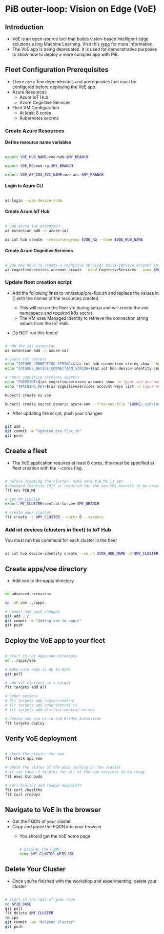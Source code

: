 # PiB outer-loop: Vision on Edge (VoE)

## Introduction

- VoE is an open-source tool that builds vision-based intelligent edge solutions using Machine Learning.  Visit this [repo](https://github.com/Azure-Samples/azure-intelligent-edge-patterns/tree/master/factory-ai-vision) for more information.
- The VoE app is being deprecated. It is used for demonstrative purposes to show how to deploy a more complex app with PiB.

## Fleet Configuration Prerequisites

- There are a few dependencies and prerequisites that must be configured before deploying the VoE app.
- Azure Resources
  - Azure IoT Hub
  - Azure Cognitive Services
- Fleet VM Configuration
  - At least 8 cores
  - Kubernetes secrets

### Create Azure Resources

#### Define resource name variables

```bash

export VOE_HUB_NAME=voe-hub-$MY_BRANCH

export VOE_RG=voe-rg-$MY_BRANCH

export VOE_AZ_COG_SVC_NAME=voe-acs-$MY_BRANCH

```

#### Login to Azure CLI

```bash

az login --use-device-code

```

#### Create Azure IoT Hub

```bash

# add azure-iot extension
az extension add -n azure-iot

az iot hub create --resource-group $VOE_RG --name $VOE_HUB_NAME

```

#### Create Azure Cognitive Services

```bash

# you may have to create a cognitive services multi-service account in the azure portal to fulfill the requirement to agree to the responsible AI terms for the resource
az cognitiveservices account create --kind CognitiveServices --name $VOE_AZ_COG_SVC_NAME --resource-group $VOE_RG --sku S0 --location yourlocation

```

### Update fleet creation script

- Add the following lines to vm/setup/pre-flux.sh and replace the values in [] with the names of the resources created.
  - This will run on the fleet vm during setup and will create the voe namespace and required k8s secret.
  - The VM uses Managed Identity to retrieve the connection string values from the IoT Hub.

- Do NOT run this fence!

```bash

# add the iot extension
az extension add -n azure-iot

# azure iot secrets
echo "IOTHUB_CONNECTION_STRING=$(az iot hub connection-string show --hub-name [your-voe-hub-name] -o tsv)" > "$HOME/.ssh/iot.env"
echo "IOTEDGE_DEVICE_CONNECTION_STRING=$(az iot hub device-identity connection-string show --hub-name [your-voe-hub-name] --device-id "$(hostname)" -o tsv)" >> "$HOME/.ssh/iot.env"

# azure cognitive services secrets
echo "ENDPOINT=$(az cognitiveservices account show -n [your-voe-acs-name] -g [your-voe-rg] --query properties.endpoint -o tsv)" > "$HOME/.ssh/acs.env"
echo "TRAINING_KEY=$(az cognitiveservices account keys list -n [your-voe-acs-name] -g [your-voe-rg] --query key1 -o tsv)" >> "$HOME/.ssh/acs.env"

kubectl create ns voe

kubectl create secret generic azure-env --from-env-file "$HOME/.ssh/iot.env" --from-env-file="$HOME/.ssh/acs.env" -n voe

```

- After updating the script, push your changes

```bash

git add .
git commit -m "updated pre-flux.sh"
git push

```

## Create a fleet

- The VoE application requires at least 8 cores, this must be specified at fleet creation with the --cores flag.

```bash

# before creating the cluster, make sure PIB_MI is set
# Managed Identity (MI) is required for the voe k8s secrets to be created properly
flt env PIB_MI

# set MY_CLUSTER
export MY_CLUSTER=central-tx-voe-$MY_BRANCH

# create your cluster
flt create -c $MY_CLUSTER --cores 8 --verbose

```

### Add iot devices (clusters in fleet) to IoT Hub

You must run this command for each cluster in the fleet

```bash

az iot hub device-identity create --ee -n $VOE_HUB_NAME -d $MY_CLUSTER

```

## Create apps/voe directory

- Add voe to the apps/ directory

```bash

cd advanced-scenarios

cp -aR voe ../apps

# commit and push changes
git add ../
git commit -m "Adding voe to apps/"
git push

```

## Deploy the VoE app to your fleet

```bash

# start in the apps/voe directory
cd ../apps/voe

# make sure repo is up to date
git pull

# add all clusters as a target
flt targets add all

# other options
# flt targets add region:central
# flt targets add zone:central-tx
# flt targets add district:central-tx-voe

# deploy voe via ci-cd and GitOps Automation
flt targets deploy

```

## Verify VoE deployment

```bash

# check the cluster for voe
flt check app voe

# check the status of the pods running on the cluster
# it can take ~2 minutes for all of the voe services to be ready
flt exec kic pods

# curl healthz and readyz endpoints
flt curl /healthz
flt curl /readyz

```

## Navigate to VoE in the browser

- Get the FQDN of your cluster
- Copy and paste the FQDN into your browser
  - You should get the VoE home page

    ```bash

    # display the FQDN
    echo $MY_CLUSTER.$PIB_SSL

    ```

## Delete Your Cluster

- Once you're finished with the workshop and experimenting, delete your cluster

```bash

# start in the root of your repo
cd $PIB_BASE
git pull
flt delete $MY_CLUSTER
rm ips
git commit -am "deleted cluster"
git push

```
